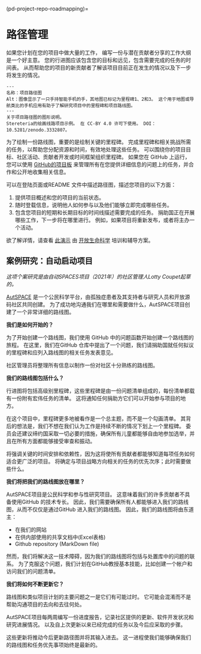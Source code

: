 (pd-project-repo-roadmapping)=
# 路径管理

如果您计划在您的项目中做大量的工作， 编写一份与潜在贡献者分享的工作大纲是一个好主意。 您的行进图应该包含您的目标和远见，包含需要完成的任务的时间表。 从而帮助您的项目的新贡献者了解该项目目前正在发生的情况以及下一步将发生的情况。

```{figure} ../../figures/project-roadmap.jpg
---
名称：项目路径图
Alt：图像显示了一只手持智能手机的手，其地图已标记为里程碑1、2和3。 这个用于地图或导航类比的手机应用有助于了解研究项目中的里程碑和项目路线图。
---
关于项目路径图的图形说明。
Stereteria的绘画线路项目示例。 在 CC-BY 4.0 许可下使用。 DOI：10.5281/zenodo.3332807。
```

为了绘制一份路线图，重要的是绘制关键的里程碑。 完成里程碑和相关挑战所需的任务，以帮助您分配资源和时间，有效地处理这些任务。 可以围绕你的项目目标、社区活动、贡献者开发或时间框架组织里程碑。 如果您在 GitHub 上运行， 您可以使用 [GitHub的项目板](https://help.github.com/en/articles/tracking-the-progress-of-your-work-with-project-boards) 来管理所有在您提供详细信息的问题上的任务，并合作和公开地收集相关信息。

可以在登陆页面或README 文件中描述路径图，描述您项目的以下方面：

1. 提供项目概述和您的项目的当前状态。
2. 随时登载信息，说明他人如何参与以及他们能够立即完成哪些任务。
3. 包含您项目的短期和长期目标的时间线描述需要完成的任务。 捐助国正在开展哪些工作，下一步将在哪里进行。 例如，如果项目将重新发布，或者将主办一个活动。

欲了解详情，请查看 [此演示](https://docs.google.com/presentation/d/e/2PACX-1vSMCLWnN1_lO4ofD9cCjN9TJxyHYIvBFfgarOlwi95G4JJ5m672v-sYFbvfRyHPag83XviEJBrIecga/pub?start=false&loop=false&delayms=3000) 由 [开放生命科学](https://openlifesci.org/) 培训和辅导方案。

## 案例研究：自动启动项目

*这项个案研究是由自动SPACES项目（2021年）的社区管理人Lotty Coupet起草的。*

[AutSPACE](https://github.com/alan-turing-institute/AutSPACEs) 是一个公民科学平台，由孤独症患者及其支持者与研究人员和开放源码社区共同创建。 为了成功地沟通我们在哪里和需要做什么，AutSPACE项目创建了一个非常详细的路线图。

**我们是如何开始的？**

为了开始创建一个路线图，我们使用 GitHub 中的问题函数开始创建一个路线图的旅程。 在这里，我们在GitHub 仓库中提出了一个问题，我们请捐助国就任何拟议的里程碑和应列入路线图的相关任务发表意见。

社区管理员将整理所有信息以制作一份对社区十分熟练的路线图。

**我们的路线图包括什么？**

行进图将包括高级别里程碑，这些里程碑是由一份问题清单组成的，每份清单都载有一份附有宏伟任务的清单。 这将通知任何捐助方它们可以开始参与项目的地方。

在这个项目中，里程碑更多地被看作是一个总主题，而不是一个勾画清单。 其背后的想法是，我们不想在我们认为工作是持续不断的情况下划上一个里程碑。 委员会还建议缔约国采取一切必要的措施，确保所有儿童都能够自由地参加选举，并且在所有方面都能够接受审查和振动。

将强调关键的时间安排和依赖性，因为这将使所有贡献者都能够知道每项任务如何适合更广泛的项目。 将确定与项目战略方向相关的任务的优先次序；此时需要做些什么。

**我们将把我们的路线图放在哪里？**

AutSPACE项目是公民科学和参与性研究项目。 这意味着我们的许多贡献者不具备使用GitHub 的技术专长。 因此，我们需要确保所有人都能够进入我们的路线图，从而不仅仅是通过GitHub 进入我们的路线图。 因此，我们的路线图将由东道主：
- 在我们的网站
- 在供内部使用的共享文档中(Excel表格)
- Github repository (MarkDown file)

然而，我们将解决这一技术障碍，因为我们的路线图将包括与处置库中的问题的联系。 为了克服这个问题，我们计划在GitHub教授基本技能，比如创建一个帐户和访问我们的问题清单。

**我们将如何不断更新它？**

路线图和类似项目计划的主要问题之一是它们有可能过时。 它可能会混淆而不是帮助沟通项目的去向和去往何处。

AutSPACE项目每两周编写一份进度报告，记录社区提供的更新、软件开发状况和研究进展情况。 以及自上次更新以来已经完成的任务以及今后应采取的步骤。

这些更新将推动今后更新路径图并将其输入进去。 这一进程使我们能够确保我们的路线图和任务优先事项始终是最新的。
